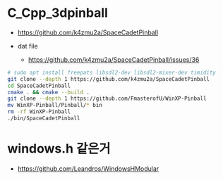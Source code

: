 # C_Cpp_3dpinball

- https://github.com/k4zmu2a/SpaceCadetPinball

- dat file
  - https://github.com/k4zmu2a/SpaceCadetPinball/issues/36

```bash
# sudo apt install freepats libsdl2-dev libsdl2-mixer-dev timidity
git clone --depth 1 https://github.com/k4zmu2a/SpaceCadetPinball
cd SpaceCadetPinball
cmake . && cmake --build .
git clone --depth 1 https://github.com/FmasterofU/WinXP-Pinball
mv WinXP-Pinball/Pinball/* bin
rm -rf WinXP-Pinball
./bin/SpaceCadetPinball
```

# windows.h 같은거
- https://github.com/Leandros/WindowsHModular
